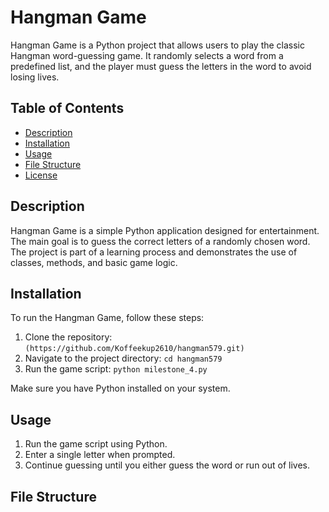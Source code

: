 # Hangman Game

Hangman Game is a Python project that allows users to play the classic Hangman word-guessing game. It randomly selects a word from a predefined list, and the player must guess the letters in the word to avoid losing lives.

## Table of Contents
- [Description](#description)
- [Installation](#installation)
- [Usage](#usage)
- [File Structure](#file-structure)
- [License](#license)

## Description

Hangman Game is a simple Python application designed for entertainment. The main goal is to guess the correct letters of a randomly chosen word. The project is part of a learning process and demonstrates the use of classes, methods, and basic game logic.

## Installation

To run the Hangman Game, follow these steps:

1. Clone the repository: `(https://github.com/Koffeekup2610/hangman579.git)`
2. Navigate to the project directory: `cd hangman579`
3. Run the game script: `python milestone_4.py`

Make sure you have Python installed on your system.

## Usage

1. Run the game script using Python.
2. Enter a single letter when prompted.
3. Continue guessing until you either guess the word or run out of lives.

## File Structure


